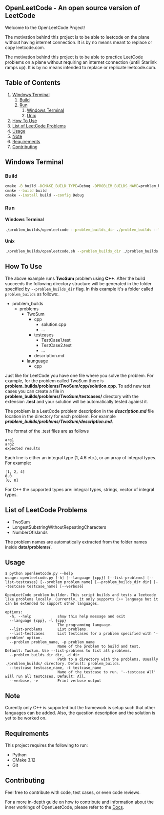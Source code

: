 OpenLeetCode - An open source version of LeetCode
--------------------------------------------------------
Welcome to the OpenLeetCode Project!

The motivation behind this project is to be able to leetcode on the plane without having internet connection. It is by no means meant to replace or copy leetcode.com.


The motivation behind this project is to be able to practice LeetCode problems on a plane without requiring an internet connection (untill Starlink ramps up). It is by no means intended to replace or replicate leetcode.com.

## Table of Contents

1. [Windows Terminal](#windows-terminal)
    1. [Build](#build)
    2. [Run](#run)
        1. [Windows Terminal](#windows-terminal-1)
        2. [Unix](#unix)
2. [How To Use](#how-to-use)
3. [List of LeetCode Problems](#list-of-leetcode-problems)
4. [Usage](#usage)
5. [Note](#note)
6. [Requirements](#requirements)
7. [Contributing](#contributing)

## Windows Terminal

### Build
```cmd
cmake -B build -DCMAKE_BUILD_TYPE=Debug -DPROBLEM_BUILDS_NAME=problem_builds
cmake --build build
cmake --install build --config Debug
```
### Run
#### Windows Terminal
```cmd
./problem_builds/openleetcode --problem_builds_dir ./problem_builds --language cpp --problem TwoSum
```
#### Unix
```bash
./problem_builds/openleetcode.sh --problem_builds_dir ./problem_builds --language cpp --problem TwoSum
```

## How To Use
The above example runs **TwoSum** problem using **C++**.
After the build succeeds the following directory structure will be generated in the folder specified by ``--problem_builds_dir`` flag. In this example it's a folder called ``problem_builds`` as follows:.

- problem_builds
  - problems
    - TwoSum
      - cpp
        - solution.cpp
        - ...
      - testcases
        - TestCase1.test
        - TestCase2.test
        - ...
      - description.md
    - launguage
      - cpp

Just like for LeetCode you have one file where you solve the problem. For example, for the problem called TwoSum there is **problem_builds/problems/TwoSum/cpp/solution.cpp**. To add new test cases you can create a file in **problem_builds/problems/TwoSum/testcases/** directory with the extension **.test** and your solution will be automatically tested against it.

The problem is a LeetCode problem description in the ***description.md*** file location in the directory for each problem. For example ***problem_builds/problems/TwoSum/description.md***.

The format of the .test files are as follows

```text
arg1
arg2
expected results
```

Each line is either an integral type (1, 4.6 etc.), or an array of integral types. For example:

```text
[1, 2, 4]
8.0
[0, 0]
```

For C++ the supported types are: integral types, strings, vector of integral types.

## List of LeetCode Problems
* TwoSum
* LongestSubstringWithoutRepeatingCharacters
* NumberOfIslands

The problem names are automatically extracted from the folder names inside **data/problems/**.

## Usage
```text
$ python openleetcode.py --help
usage: openleetcode.py [-h] [--language {cpp}] [--list-problems] [--list-testcases] [--problem problem_name] [--problem_builds_dir dir] [--testcase testcase_name] [--verbose]

OpenLeetCode problem builder. This script builds and tests a leetcode like problems locally. Currently, it only supports C++ language but it can be extended to support other languages.

options:
  -h, --help            show this help message and exit
  --language {cpp}, -l {cpp}
                        The programming language.
  --list-problems       List problems.
  --list-testcases      List testcases for a problem specified with '--problem' option.
  --problem problem_name, -p problem_name
                        Name of the problem to build and test. Default: TwoSum. Use --list-problems to list all problems.
  --problem_builds_dir dir, -d dir
                        Path to a directory with the problems. Usually ./problem_builds/ directory. Default: problem_builds.
  --testcase testcase_name, -t testcase_name
                        Name of the testcase to run. '--testcase All' will run all testcases. Default: All.
  --verbose, -v         Print verbose output
```

## Note
Curently only C++ is supported but the framework is setup such that other languages can be added. Also, the question description and the solution is yet to be worked on.

## Requirements
This project requires the following to run:

- Python
- CMake 3.12
- Git

## Contributing
Feel free to contribute with code, test cases, or even code reviews.

For a more in-depth guide on how to contribute and information about the inner workings of OpenLeetCode, please refer to the [Docs](docs/index.md).